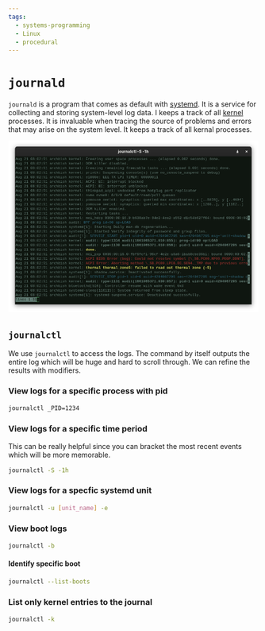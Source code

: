 ```yaml
---
tags:
  - systems-programming
  - Linux
  - procedural
---
```


# `journald`

`journald` is a program that comes as default with [systemd](systemd.md). It is
a service for collecting and storing system-level log data. I keeps a track of
all [kernel](The_kernel.md) processes. It is invaluable when tracing the source
of problems and errors that may arise on the system level. It keeps a track of
all kernal processes.

![](static/journald.png)

## `journalctl`

We use `journalctl` to access the logs. The command by itself outputs the entire
log which will be huge and hard to scroll through. We can refine the results
with modifiers.

### View logs for a specific process with pid

```bash
journalctl _PID=1234
```

### View logs for a specific time period

This can be really helpful since you can bracket the most recent events which
will be more memorable.

```bash
journalctl -S -1h
```

### View logs for a specfic systemd unit

```bash
journalctl -u [unit_name] -e
```

### View boot logs

```bash
journalctl -b
```

#### Identify specific boot

```bash
journalctl --list-boots

```

### List only kernel entries to the journal

```bash
journalctl -k

```
